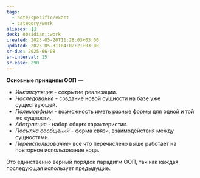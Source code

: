 ```yaml
---
tags:
  - note/specific/exact
  - category/work
aliases: []
deck: obsidian::work
created: 2025-05-20T11:28:03+03:00
updated: 2025-05-31T04:02:21+03:00
sr-due: 2025-06-08
sr-interval: 15
sr-ease: 290
---
```


**Основные принципы ООП**
—
- _Инкапсуляция_ - сокрытие реализации.
- _Наследование_ - создание новой сущности на базе уже существующей.
- _Полиморфизм_ - возможность иметь разные формы для одной и той же сущности.
- _Абстракция_ - набор общих характеристик.
- _Посылка сообщений_ - форма связи, взаимодействия между сущностями.
- _Переиспользование_- все что перечислено выше работает на повторное использование кода.

Это единственно верный порядок парадигм ООП, так как каждая последующая использует предыдущие.
